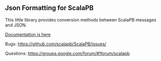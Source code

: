 Json Formatting for ScalaPB
---------------------------

This little library provides conversion methods between ScalaPB messages
and JSON.

[Documentation is here](http://trueaccord.github.io/json.html)

Bugs: https://github.com/scalapb/ScalaPB/issues/

Questions: https://groups.google.com/forum/#!forum/scalapb


